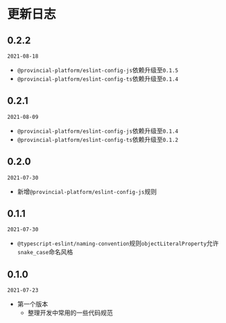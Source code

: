 # 更新日志


## 0.2.2
`2021-08-18`
- `@provincial-platform/eslint-config-js`依赖升级至`0.1.5`
- `@provincial-platform/eslint-config-ts`依赖升级至`0.1.4`

## 0.2.1
`2021-08-09`
- `@provincial-platform/eslint-config-js`依赖升级至`0.1.4`
- `@provincial-platform/eslint-config-ts`依赖升级至`0.1.2`

## 0.2.0
`2021-07-30`
- 新增`@provincial-platform/eslint-config-js`规则

## 0.1.1
`2021-07-30`
- `@typescript-eslint/naming-convention`规则`objectLiteralProperty`允许`snake_case`命名风格

## 0.1.0
`2021-07-23`
- 第一个版本
  - 整理开发中常用的一些代码规范
